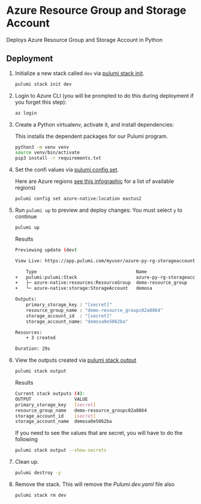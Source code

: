 # Azure Resource Group and Storage Account

Deploys Azure Resource Group and Storage Account in Python

## Deployment

1. Initialize a new stack called `dev` via [pulumi stack init](https://www.pulumi.com/docs/reference/cli/pulumi_stack_init/).
   ```bash
   pulumi stack init dev
   ```

1. Login to Azure CLI (you will be prompted to do this during deployment if you forget this step):
    ```bash
    az login
    ```

1. Create a Python virtualenv, activate it, and install dependencies:

    This installs the dependent packages for our Pulumi program.

    ```bash
    python3 -m venv venv
    source venv/bin/activate
    pip3 install -r requirements.txt
    ```

1. Set the confi values via [pulumi config set](https://www.pulumi.com/docs/reference/cli/pulumi_config_set/).

   Here are Azure regions [see this infographic](https://azure.microsoft.com/en-us/global-infrastructure/regions/) for a list of available regions)

   ```bash
   pulumi config set azure-native:location eastus2
   ```

1. Run `pulumi up` to preview and deploy changes: You must select `y` to continue
  
    ```bash
    pulumi up
    ```
    Results
    ```bash
    Previewing update (dev)

   View Live: https://app.pulumi.com/myuser/azure-py-rg-storageaccounts/dev/updates/4

        Type                                     Name                             Status      
    +   pulumi:pulumi:Stack                      azure-py-rg-storageaccounts-dev  created     
    +   ├─ azure-native:resources:ResourceGroup  demo-resource_group              created     
    +   └─ azure-native:storage:StorageAccount   demosa                           created     
    
    Outputs:
        primary_storage_key : "[secret]"
        resource_group_name : "demo-resource_groupc02a8864"
        storage_account_id  : "[secret]"
        storage_account_name: "demosa0e5062ba"

    Resources:
        + 3 created

    Duration: 29s
    ```

1. View the outputs created via [pulumi stack output](https://www.pulumi.com/docs/reference/cli/pulumi_stack_output/)
   ```bash
   pulumi stack output
   ```
   Results

    ```bash
    Current stack outputs (4):
    OUTPUT                VALUE
    primary_storage_key   [secret]
    resource_group_name   demo-resource_groupc02a8864
    storage_account_id    [secret]
    storage_account_name  demosa0e5062ba
    ```

   If you need to see the values that are secret, you will have to do the following
   ```bash
   pulumi stack output --show-secrets
   ```

1. Clean up.
    ```bash
    pulumi destroy -y
    ```

1. Remove the stack. This will remove the *Pulumi.dev.yaml* file also
   ```bash
   pulumi stack rm dev
   ```